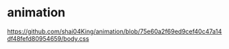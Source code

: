 # animation

https://github.com/shai04King/animation/blob/75e60a2f69ed9cef40c47a14df48fefd80954659/body.css
